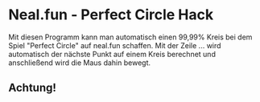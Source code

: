 # Neal.fun - Perfect Circle Hack
Mit diesen Programm kann man automatisch einen 99,99% Kreis bei dem Spiel "Perfect Circle" auf neal.fun schaffen. 
Mit der Zeile ... wird automatisch der nächste Punkt auf einem Kreis berechnet und anschließend wird die Maus dahin bewegt. 


## Achtung! 
